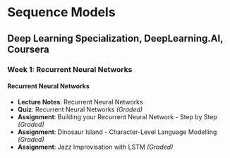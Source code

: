 # Sequence Models

## Deep Learning Specialization, DeepLearning.AI, Coursera

### Week 1: Recurrent Neural Networks

#### Recurrent Neural Networks

- **Lecture Notes**: Recurrent Neural Networks
- **Quiz**: Recurrent Neural Networks *(Graded)*
- **Assignment**: Building your Recurrent Neural Network - Step by Step *(Graded)*
- **Assignment**: Dinosaur Island - Character-Level Language Modelling *(Graded)*
- **Assignment**: Jazz Improvisation with LSTM *(Graded)*
